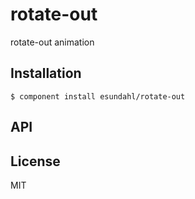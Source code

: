 
# rotate-out

  rotate-out animation

## Installation

    $ component install esundahl/rotate-out

## API

   

## License

  MIT
